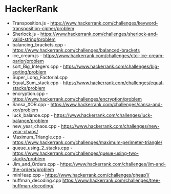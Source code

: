 # HackerRank

- Transposition.js  - https://www.hackerrank.com/challenges/keyword-transposition-cipher/problem
- Sherlock.js  - https://www.hackerrank.com/challenges/sherlock-and-valid-string/problem
- balancing_brackets.cpp - https://www.hackerrank.com/challenges/balanced-brackets
- ice_cream.js  - https://www.hackerrank.com/challenges/ctci-ice-cream-parlor/problem
- sort_Big_Integers.cpp - https://www.hackerrank.com/challenges/big-sorting/problem
- Super_Long_Factorial.cpp 
- Equal_Sum_stack.cpp - https://www.hackerrank.com/challenges/equal-stacks/problem
- encryption.cpp - https://www.hackerrank.com/challenges/encryption/problem
- Sansa_XOR.cpp - https://www.hackerrank.com/challenges/sansa-and-xor/problem
- luck_balance.cpp - https://www.hackerrank.com/challenges/luck-balance/problem
- new_year_chaos.cpp - https://www.hackerrank.com/challenges/new-year-chaos/ 
- Maximum_Triangle.cpp - https://www.hackerrank.com/challenges/maximum-perimeter-triangle/
- queue_using_2_stacks.cpp - https://www.hackerrank.com/challenges/queue-using-two-stacks/problem
- Jim_and_Orders.cpp - https://www.hackerrank.com/challenges/jim-and-the-orders/problem
- minHeap.cpp - https://www.hackerrank.com/challenges/qheap1/
- huffman_decoding.cpp https://www.hackerrank.com/challenges/tree-huffman-decoding/
